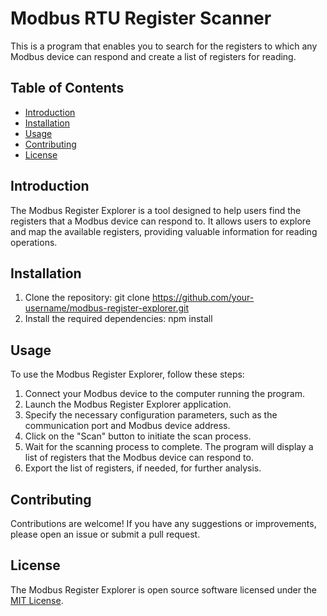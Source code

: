 # Modbus RTU Register Scanner

This is a program that enables you to search for the registers to which any Modbus device can respond and create a list of registers for reading.

## Table of Contents

- [Introduction](#introduction)
- [Installation](#installation)
- [Usage](#usage)
- [Contributing](#contributing)
- [License](#license)

## Introduction

The Modbus Register Explorer is a tool designed to help users find the registers that a Modbus device can respond to. It allows users to explore and map the available registers, providing valuable information for reading operations.

## Installation

1. Clone the repository: git clone https://github.com/your-username/modbus-register-explorer.git
2. Install the required dependencies: npm install

## Usage

To use the Modbus Register Explorer, follow these steps:

1. Connect your Modbus device to the computer running the program.
2. Launch the Modbus Register Explorer application.
3. Specify the necessary configuration parameters, such as the communication port and Modbus device address.
4. Click on the "Scan" button to initiate the scan process.
5. Wait for the scanning process to complete. The program will display a list of registers that the Modbus device can respond to.
6. Export the list of registers, if needed, for further analysis.

## Contributing

Contributions are welcome! If you have any suggestions or improvements, please open an issue or submit a pull request.

## License

The Modbus Register Explorer is open source software licensed under the [MIT License](https://opensource.org/licenses/MIT).
